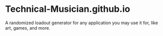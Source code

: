 # Technical-Musician.github.io
A randomized loadout generator for any application you may use it for, like art, games, and more.
